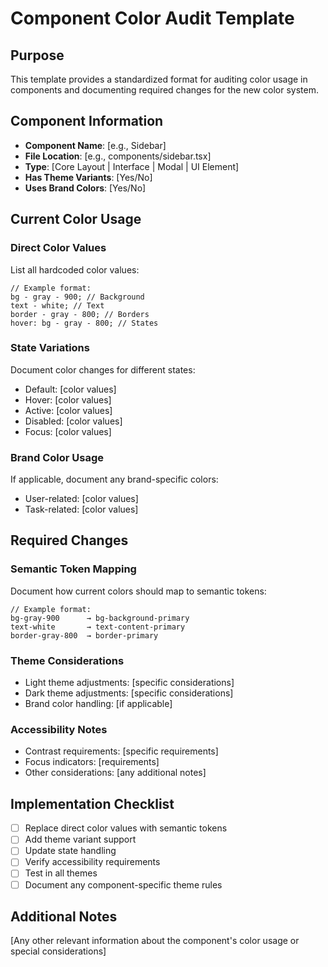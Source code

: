# Component Color Audit Template

## Purpose

This template provides a standardized format for auditing color usage in components and documenting required changes for the new color system.

## Component Information

- **Component Name**: [e.g., Sidebar]
- **File Location**: [e.g., components/sidebar.tsx]
- **Type**: [Core Layout | Interface | Modal | UI Element]
- **Has Theme Variants**: [Yes/No]
- **Uses Brand Colors**: [Yes/No]

## Current Color Usage

### Direct Color Values

List all hardcoded color values:

```tsx
// Example format:
bg - gray - 900; // Background
text - white; // Text
border - gray - 800; // Borders
hover: bg - gray - 800; // States
```

### State Variations

Document color changes for different states:

- Default: [color values]
- Hover: [color values]
- Active: [color values]
- Disabled: [color values]
- Focus: [color values]

### Brand Color Usage

If applicable, document any brand-specific colors:

- User-related: [color values]
- Task-related: [color values]

## Required Changes

### Semantic Token Mapping

Document how current colors should map to semantic tokens:

```tsx
// Example format:
bg-gray-900      → bg-background-primary
text-white       → text-content-primary
border-gray-800  → border-primary
```

### Theme Considerations

- Light theme adjustments: [specific considerations]
- Dark theme adjustments: [specific considerations]
- Brand color handling: [if applicable]

### Accessibility Notes

- Contrast requirements: [specific requirements]
- Focus indicators: [requirements]
- Other considerations: [any additional notes]

## Implementation Checklist

- [ ] Replace direct color values with semantic tokens
- [ ] Add theme variant support
- [ ] Update state handling
- [ ] Verify accessibility requirements
- [ ] Test in all themes
- [ ] Document any component-specific theme rules

## Additional Notes

[Any other relevant information about the component's color usage or special considerations]
